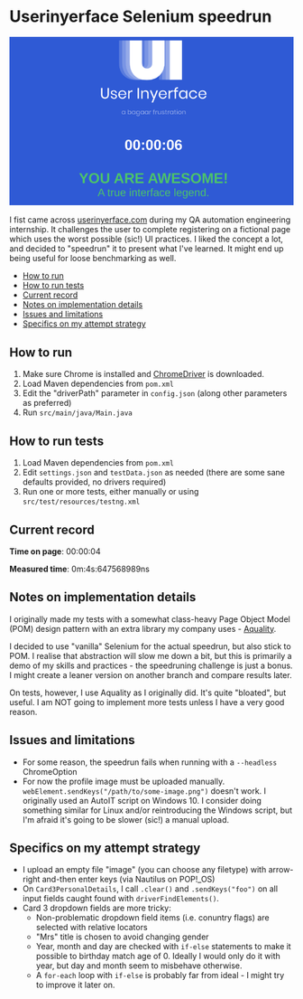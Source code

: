 # Userinyerface Selenium speedrun

![You are awesome](you-are-awesome.png)

I fist came across [userinyerface.com](https://userinyerface.com/) during my
QA automation engineering internship. It challenges the user 
to complete registering on a fictional page which uses the worst possible
(sic!) UI practices. I liked the concept a lot, and decided to "speedrun" it to
present what I've learned. It might end up being useful for loose benchmarking as well.

<!-- TOC -->
  * [How to run](#how-to-run)
  * [How to run tests](#how-to-run-tests)
  * [Current record](#current-record)
  * [Notes on implementation details](#notes-on-implementation-details)
  * [Issues and limitations](#issues-and-limitations)
  * [Specifics on my attempt strategy](#specifics-on-my-attempt-strategy)
<!-- TOC -->

## How to run

1. Make sure Chrome is installed and 
[ChromeDriver](https://chromedriver.chromium.org/home) is downloaded.
2. Load Maven dependencies from `pom.xml`
3. Edit the "driverPath" parameter in `config.json`
(along other parameters as preferred)
4. Run `src/main/java/Main.java`


## How to run tests

1. Load Maven dependencies from `pom.xml`
2. Edit `settings.json` and `testData.json`
as needed (there are some sane defaults provided, no drivers required)
3. Run one or more tests, either manually or using
`src/test/resources/testng.xml`

## Current record

**Time on page**: 00:00:04

**Measured time**: 0m:4s:647568989ns

## Notes on implementation details

I originally made my tests with a somewhat class-heavy Page Object Model (POM)
design pattern with an extra library my company uses -
[Aquality](https://github.com/aquality-automation/aquality-selenium-java).

I decided to use "vanilla" Selenium for the actual speedrun, but also
stick to POM. I realise that abstraction will slow me down a bit,
but this is primarily a demo of my skills and practices - the speedruning
challenge is just a bonus. I might create a leaner version on another branch
and compare results later.

On tests, however, I use Aquality as I originally did. It's quite "bloated",
but useful. I am NOT going to implement more tests unless I have a very good
reason.

## Issues and limitations

* For some reason, the speedrun fails  when running with a
  `--headless` ChromeOption
* For now the profile image must be uploaded manually.
  `webElement.sendKeys("/path/to/some-image.png")` doesn't work.
  I originally used an AutoIT script on Windows 10. I consider
  doing something similar for Linux and/or reintroducing the Windows script,
  but I'm afraid it's going to be slower (sic!) a manual upload.

## Specifics on my attempt strategy

* I upload an empty file "image" (you can choose any filetype)
  with arrow-right and-then enter keys (via Nautilus on POP!_OS)
* On `Card3PersonalDetails`, I call `.clear()` and `.sendKeys("foo")`
  on all input fields caught found with `driverFindElements()`. 
* Card 3 dropdown fields are more tricky:
  * Non-problematic dropdown field items (i.e. conuntry flags) are selected
  with relative locators
  * "Mrs" title is chosen to avoid changing gender
  * Year, month and day are checked with `if-else` statements
  to make it possible to birthday match age of 0.
  Ideally I would only do it with year, but day and month seem to
  misbehave otherwise.
  * A `for-each` loop with `if-else` is probably far from ideal -
  I might try to improve it later on.
